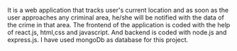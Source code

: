 It is a web application that tracks user's current location and as soon as the user
approaches any criminal area, he/she will be notified with the data of the crime in
that area.
The frontend of the application is coded with the help of react.js, html,css and
javascript. And backend is coded with node.js and express.js. I have used mongoDb
as database for this project.
 
